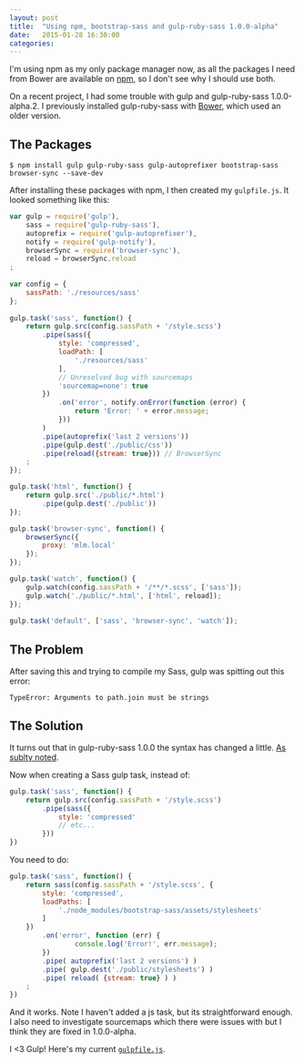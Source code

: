 ```yaml
---
layout: post
title:  "Using npm, bootstrap-sass and gulp-ruby-sass 1.0.0-alpha"
date:   2015-01-28 16:30:00
categories: 
---
```

I'm using npm as my only package manager now, as all the packages I need from Bower are available on [npm](http://npmjs.com), so I don't see why I should use both.

On a recent project, I had some trouble with gulp and gulp-ruby-sass 1.0.0-alpha.2. I previously installed gulp-ruby-sass with [Bower](http://bower.io), which used an older version.

## The Packages

`$ npm install gulp gulp-ruby-sass gulp-autoprefixer bootstrap-sass browser-sync --save-dev`

After installing these packages with npm, I then created my `gulpfile.js`. It looked something like this:

```js
var gulp = require('gulp'),
    sass = require('gulp-ruby-sass'),
    autoprefix = require('gulp-autoprefixer'),
    notify = require('gulp-notify'),
    browserSync = require('browser-sync'),
    reload = browserSync.reload
;
 
var config = {
    sassPath: './resources/sass'
};
 
gulp.task('sass', function() {
    return gulp.src(config.sassPath + '/style.scss')
        .pipe(sass({
            style: 'compressed',
            loadPath: [
                './resources/sass'
            ],
            // Unresolved bug with sourcemaps
            'sourcemap=none': true
        })
        	.on('error', notify.onError(function (error) {
				return 'Error: ' + error.message;
        	}))
        )
        .pipe(autoprefix('last 2 versions'))
        .pipe(gulp.dest('./public/css'))
        .pipe(reload({stream: true})) // BrowserSync
    ;
});

gulp.task('html', function() {
    return gulp.src('./public/*.html')
        .pipe(gulp.dest('./public'))
});

gulp.task('browser-sync', function() {
    browserSync({
        proxy: 'mlm.local'
    });
});

gulp.task('watch', function() {
    gulp.watch(config.sassPath + '/**/*.scss', ['sass']);
    gulp.watch('./public/*.html', ['html', reload]);
});
 
gulp.task('default', ['sass', 'browser-sync', 'watch']);

```

## The Problem

After saving this and trying to compile my Sass, gulp was spitting out this error:

`TypeError: Arguments to path.join must be strings`

## The Solution

It turns out that in gulp-ruby-sass 1.0.0 the syntax has changed a little. [As sublty noted](https://github.com/sindresorhus/gulp-ruby-sass/tree/rw/1.0#note-pre-10-versions-are-no-longer-supportedplease-try-100-alpha). 

Now when creating a Sass gulp task, instead of:

```js
gulp.task('sass', function() {
	return gulp.src(config.sassPath + '/style.scss')
		.pipe(sass({
			style: 'compressed'
			// etc...
		}))
})
```

You need to do:

```js
gulp.task('sass', function() {
	return sass(config.sassPath + '/style.scss', {
		style: 'compressed',
		loadPaths: [
			'./node_modules/bootstrap-sass/assets/stylesheets'
		]
	})
		.on('error', function (err) {
                console.log('Error!', err.message);
        })
        .pipe( autoprefix('last 2 versions') )
        .pipe( gulp.dest('./public/stylesheets') )
        .pipe( reload( {stream: true} ) )
    ;
})
```

And it works. Note I haven't added a js task, but its straightforward enough. I also need to investigate sourcemaps which there were issues with but I think they are fixed in 1.0.0-alpha.

I <3 Gulp! Here's my current [`gulpfile.js`](https://gist.github.com/chrisloftus/5c4df88b0dd8671db3e5).